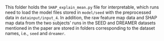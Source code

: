 This folder holds the `SHAP_explain_mean.py` file for interpretable, which runs need to load the model files stored in `model/seed` with the preprocessed data in `datainput/input_4`.
In addition, the raw feature map data and SHAP map data from the two subjects' runs in the SEED and DREAMER datasets mentioned in the paper are stored in folders corresponding to the dataset names, i.e., `seed` and `dreamer`.


